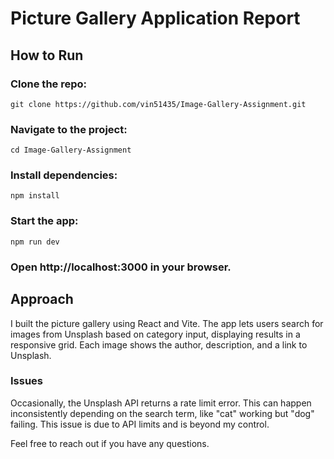 # Picture Gallery Application Report

## How to Run
### Clone the repo:
```
git clone https://github.com/vin51435/Image-Gallery-Assignment.git
```

### Navigate to the project:
```
cd Image-Gallery-Assignment
```

### Install dependencies:
```
npm install
```

### Start the app:
```
npm run dev
```

### Open http://localhost:3000 in your browser.

## Approach
I built the picture gallery using React and Vite. The app lets users search for images from Unsplash based on category input, displaying results in a responsive grid. Each image shows the author, description, and a link to Unsplash.

### Issues
Occasionally, the Unsplash API returns a rate limit error. This can happen inconsistently depending on the search term, like "cat" working but "dog" failing. This issue is due to API limits and is beyond my control.

Feel free to reach out if you have any questions.